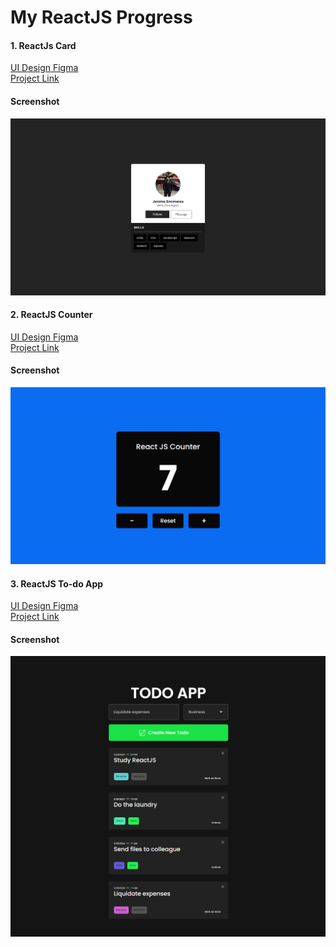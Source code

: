 # My ReactJS Progress

#### 1. ReactJs Card <br/> 
[UI Design Figma](https://www.figma.com/file/FrS8I6nGSoJ014W9VTShUN/React---Card?type=design&node-id=0-1&mode=design)<br/> 
[Project Link](react-projects/react-card) <br/> 

#### Screenshot
![Screenshot](https://github.com/encinares16/reactjs/blob/main/react-projects/react-card/src/assets/images/screenshot.png)

#### 2. ReactJS Counter <br/> 
[UI Design Figma](https://www.figma.com/file/FrS8I6nGSoJ014W9VTShUN/React---Card?type=design&node-id=0-1&mode=design)<br/> 
[Project Link](react-projects/react-counter) <br/> 

#### Screenshot
![Screenshot](react-projects/react-counter/src/assets/images/screenshot.png)

#### 3. ReactJS To-do App <br/> 
[UI Design Figma](https://www.figma.com/file/FrS8I6nGSoJ014W9VTShUN/React---Card?type=design&node-id=0-1&mode=design)<br/> 
[Project Link](react-projects/react-todoapp) <br/> 

#### Screenshot
![Screenshot](react-projects/react-todoapp/src/assets/images/screenshot.png)
